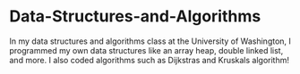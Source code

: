 # Data-Structures-and-Algorithms
In my data structures and algorithms class at the University of Washington, I programmed my own data structures like an array heap, double linked list, and more. I also coded algorithms such as Dijkstras and Kruskals algorithm!
